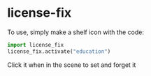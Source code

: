 # license-fix
To use, simply make a shelf icon with the code:

``` python
import license_fix
license_fix.activate("education")
```

Click it when in the scene to set and forget it
